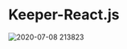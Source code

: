 # Keeper-React.js

![2020-07-08 213823](https://user-images.githubusercontent.com/56530966/86994342-647c1d00-c163-11ea-9553-0be523ef0df1.jpg)
